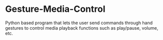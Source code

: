 # Gesture-Media-Control
Python based program that lets the user send commands through hand gestures to control media playback functions such as play/pause, volume, etc.
